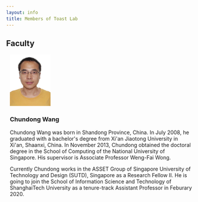 ```yaml
---
layout: info
title: Members of Toast Lab
---
```

<h2>Faculty</h2>
<div class="news-row"style="padding-left:10px">
<div class="news-row-left"><img src="./photos/wangc.jpg" height="140" alt="" /></div>
<div class="news-row-right2" id="prof">
<h3>Chundong Wang</h3>
<p>Chundong Wang was born in Shandong Province, China. In July 2008, he graduated with a bachelor's degree from Xi'an Jiaotong University in Xi'an, Shaanxi, China. In November 2013, Chundong obtained the doctoral degree in the School of Computing of the National University of Singapore. His supervisor is Associate Professor Weng-Fai Wong.

Currently Chundong works in the ASSET Group of Singapore University of Technology and Design (SUTD), Singapore as a Research Fellow II. He is going to join the School of Information Science and Technology of ShanghaiTech University as a tenure-track Assistant Professor in Feburary 2020.
</p>
</div>
<div class="clear"></div>
</div>
